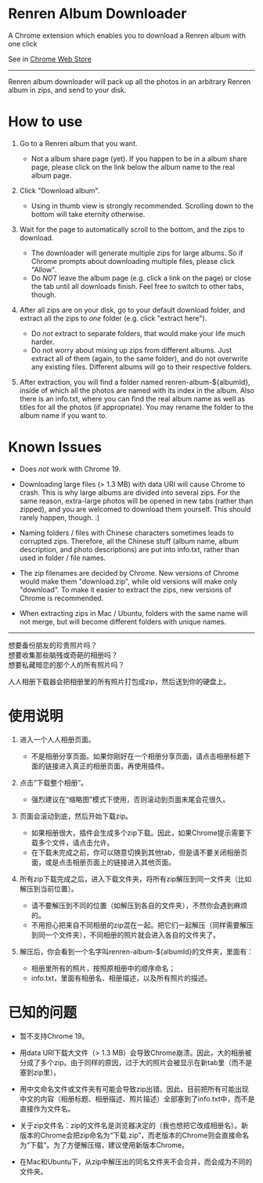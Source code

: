 Renren Album Downloader
====

A Chrome extension which enables you to download a Renren album with one click

See in [Chrome Web Store](https://chrome.google.com/webstore/detail/enmkdplopmpkfnlefdldpkbcmihgcdec)


- - - - -


Renren album downloader will pack up all the photos in an arbitrary Renren album in zips, and send to your disk. 


How to use
====

1. Go to a Renren album that you want. 
   * Not a album share page (yet). If you happen to be in a album share page, please click on the link below the album name to the real album page. 

2. Click "Download album". 
   * Using in thumb view is strongly recommended. Scrolling down to the bottom will take eternity otherwise. 

3. Wait for the page to automatically scroll to the bottom, and the zips to download. 
   * The downloader will generate multiple zips for large albums. So if Chrome prompts about downloading multiple files, please click "Allow". 
   * Do *NOT* leave the album page (e.g. click a link on the page) or close the tab until all downloads finish. Feel free to switch to other tabs, though. 

4. After all zips are on your disk, go to your default download folder, and extract all the zips to *one* folder (e.g. click "extract here"). 
   * Do *not* extract to separate folders, that would make your life much harder. 
   * Do not worry about mixing up zips from different albums. Just extract all of them (again, to the same folder), and do not overwrite any existing files. Different albums will go to their respective folders. 

5. After extraction, you will find a folder named renren-album-${albumId}, inside of which all the photos are named with its index in the album. Also there is an info.txt, where you can find the real album name as well as titles for all the photos (if appropriate). You may rename the folder to the album name if you want to. 


Known Issues
====

* Does *not* work with Chrome 19. 

* Downloading large files (> 1.3 MB) with data URI will cause Chrome to crash. This is why large albums are divided into several zips. For the same reason, extra-large photos will be opened in new tabs (rather than zipped), and you are welcomed to download them yourself. This should rarely happen, though. :)

* Naming folders / files with Chinese characters sometimes leads to corrupted zips. Therefore, all the Chinese stuff (album name, album description, and photo descriptions) are put into info.txt, rather than used in folder / file names. 

* The zip filenames are decided by Chrome. New versions of Chrome would make them "download.zip", while old versions will make only "download". To make it easier to extract the zips, new versions of Chrome is recommended. 

* When extracting zips in Mac / Ubuntu, folders with the same name will not merge, but will become different folders with unique names. 


- - - - -


想要备份朋友的珍贵照片吗？  
想要收集那些脑残或奇葩的相册吗？  
想要私藏暗恋的那个人的所有照片吗？  

人人相册下载器会把相册里的所有照片打包成zip，然后送到你的硬盘上。


使用说明
====

1. 进入一个人人相册页面。
   * 不是相册分享页面。如果你刚好在一个相册分享页面，请点击相册标题下面的链接进入真正的相册页面，再使用插件。

2. 点击“下载整个相册”。
   * 强烈建议在“缩略图”模式下使用，否则滚动到页面末尾会花很久。

3. 页面会滚动到底，然后开始下载zip。
   * 如果相册很大，插件会生成多个zip下载。因此，如果Chrome提示需要下载多个文件，请点击允许。
   * 在下载未完成之前，你可以随意切换到其他tab，但是请不要关闭相册页面，或是点击相册页面上的链接进入其他页面。

4. 所有zip下载完成之后，进入下载文件夹，将所有zip解压到同一文件夹（比如解压到当前位置）。
   * 请不要解压到不同的位置（如解压到各自的文件夹），不然你会遇到麻烦的。
   * 不用担心把来自不同相册的zip混在一起。把它们一起解压（同样需要解压到同一个文件夹），不同相册的照片就会进入各自的文件夹了。

5. 解压后，你会看到一个名字叫renren-album-${albumId}的文件夹，里面有：
   * 相册里所有的照片，按照原相册中的顺序命名；
   * info.txt，里面有相册名、相册描述，以及所有照片的描述。


已知的问题
====

* 暂不支持Chrome 19。

* 用data URI下载大文件（> 1.3 MB）会导致Chrome崩溃。因此，大的相册被分成了多个zip。由于同样的原因，过于大的照片会被显示在新tab里（而不是塞到zip里）。

* 用中文命名文件或文件夹有可能会导致zip出错。因此，目前把所有可能出现中文的内容（相册标题、相册描述、照片描述）全部塞到了info.txt中，而不是直接作为文件名。

* 关于zip文件名：zip的文件名是浏览器决定的（我也想把它改成相册名）。新版本的Chrome会把zip命名为“下载.zip”，而老版本的Chrome则会直接命名为“下载”。为了方便解压缩，建议使用新版本Chrome。

* 在Mac和Ubuntu下，从zip中解压出的同名文件夹不会合并，而会成为不同的文件夹。